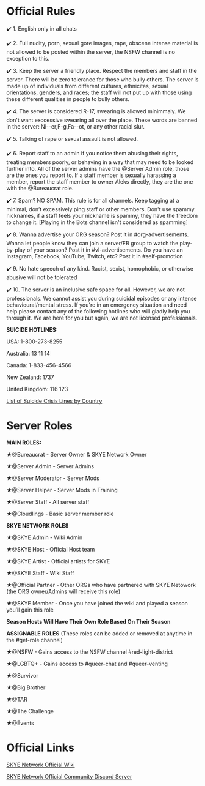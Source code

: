 # Official Rules

✔️ 1. English only in all chats

✔️ 2. Full nudity, porn, sexual gore images, rape, obscene intense material is not allowed to be posted within the server, the NSFW channel is no exception to this.

✔️ 3. Keep the server a friendly place. Respect the members and staff in the server. There will be zero tolerance for those who bully others. The server is made up of individuals from different cultures, ethnicites, sexual orientations, genders, and races; the staff will not put up with those using these different qualities in people to bully others.

✔️ 4. The server is considered R-17, swearing is allowed minimmaly. We don't want exccessive swearing all over the place. These words are banned in the server: Ni--er,F-g,Fa--ot, or any other racial slur.

✔️ 5. Talking of rape or sexual assault is not allowed.

✔️ 6. Report staff to an admin if you notice them abusing their rights, treating members poorly, or behaving in a way that may need to be looked further into. All of the server admins have the @Server Admin role, those are the ones you report to. If a staff member is sexually harassing a member, report the staff member to owner Aleks directly, they are the one with the @Bureaucrat role.

✔️ 7. Spam? NO SPAM. This rule is for all channels. Keep tagging at a minimal, don’t excessively ping staff or other members. Don't use spammy nicknames, if a staff feels your nickname is spammy, they have the freedom to change it. [Playing in the Bots channel isn't considered as spamming]

✔️ 8. Wanna advertise your ORG season? Post it in #org-advertisements. Wanna let people know they can join a server/FB group to watch the play-by-play of your season? Post it in #vl-advertisements. Do you have an Instagram, Facebook, YouTube, Twitch, etc? Post it in #self-promotion 

✔️ 9. No hate speech of any kind. Racist, sexist, homophobic, or otherwise abusive will not be tolerated



✔️ 10. The server is an inclusive safe space for all. However, we are not professionals. We cannot assist you during suicidal episodes or any intense behavioural/mental stress. If you're in an emergency situation and need help please contact any of the following hotlines who will gladly help you through it. We are here for you but again, we are not licensed professionals.

**SUICIDE HOTLINES:**

USA: 1-800-273-8255

Australia: 13 11 14

Canada: 1-833-456-4566

New Zealand: 1737

United Kingdom: 116 123 

[List of Suicide Crisis Lines by Country](https://en.wikipedia.org/wiki/List_of_suicide_crisis_lines)

# Server Roles

**MAIN ROLES:**

★@Bureaucrat - Server Owner & SKYE Network Owner

★@Server Admin - Server Admins

★@Server Moderator - Server Mods

★@Server Helper - Server Mods in Training 

★@Server Staff - All server staff

★@Cloudlings - Basic server member role

**SKYE NETWORK ROLES**

★@SKYE Admin - Wiki Admin

★@SKYE Host - Official Host team

★@SKYE Artist - Official artists for SKYE 

★@SKYE Staff - Wiki Staff

★@Official Partner - Other ORGs who have partnered with SKYE Netowork (the ORG owner/Admins will receive this role)

★@SKYE Member - Once you have joined the wiki and played a season you’ll gain this role

**Season Hosts Will Have Their Own Role Based On Their Season**

**ASSIGNABLE ROLES** (These roles can be added or removed at anytime in the #get-role channel)

★@NSFW - Gains access to the NSFW channel #red-light-district 

★@LGBTQ+ - Gains access to #queer-chat and #queer-venting

★@Survivor 

★@Big Brother 

★@TAR

★@The Challenge

★@Events

# Official Links

[SKYE Network Official Wiki](https://skye-org-network.fandom.com/wiki/SKYE_ORG_Network_Wiki)

[SKYE Network Official Community Discord Server](https://discord.gg/Cx2sk6H)

